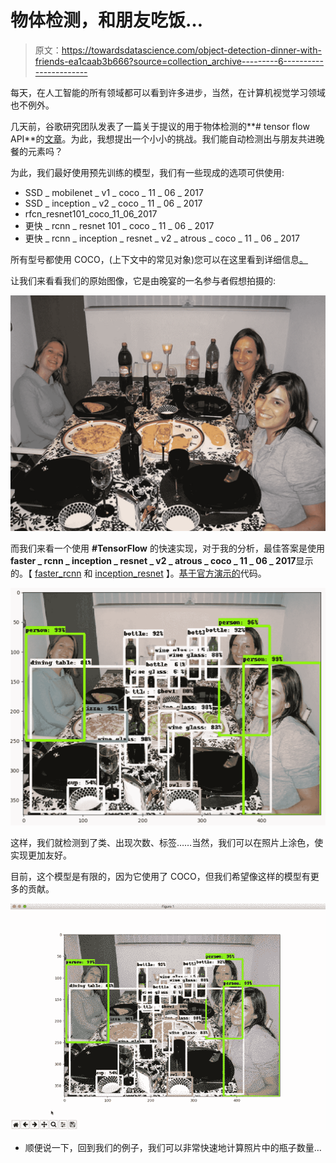 # 物体检测，和朋友吃饭…

> 原文：<https://towardsdatascience.com/object-detection-dinner-with-friends-ea1caab3b666?source=collection_archive---------6----------------------->

每天，在人工智能的所有领域都可以看到许多进步，当然，在计算机视觉学习领域也不例外。

几天前，谷歌研究团队发表了一篇关于提议的用于物体检测的**# tensor flow API**的[文章](https://research.googleblog.com/2017/06/supercharge-your-computer-vision-models.html)。为此，我想提出一个小小的挑战。我们能自动检测出与朋友共进晚餐的元素吗？

为此，我们最好使用预先训练的模型，我们有一些现成的选项可供使用:

*   SSD _ mobilenet _ v1 _ coco _ 11 _ 06 _ 2017
*   SSD _ inception _ v2 _ coco _ 11 _ 06 _ 2017
*   rfcn_resnet101_coco_11_06_2017
*   更快 _ rcnn _ resnet 101 _ coco _ 11 _ 06 _ 2017
*   更快 _ rcnn _ inception _ resnet _ v2 _ atrous _ coco _ 11 _ 06 _ 2017

所有型号都使用 COCO，(上下文中的常见对象)您可以在这里看到详细信息[。](http://mscoco.org/home/)

让我们来看看我们的原始图像，它是由晚宴的一名参与者假想拍摄的:

![](img/b571dfef1b63a7ad52e8bf5505502d5d.png)

而我们来看一个使用 **#TensorFlow** 的快速实现，对于我的分析，最佳答案是使用**faster _ rcnn _ inception _ resnet _ v2 _ atrous _ coco _ 11 _ 06 _ 2017**显示的。【 [faster_rcnn](https://arxiv.org/abs/1506.01497) 和 [inception_resnet](https://arxiv.org/abs/1602.07261) 】。[基于官方演示的](https://gist.github.com/nbortolotti/6e2c27e475a27b7cd135e0f2c765e637)代码。

![](img/10a7bc59b738bdcc0899aecf8423590c.png)

这样，我们就检测到了类、出现次数、标签……当然，我们可以在照片上涂色，使实现更加友好。

目前，这个模型是有限的，因为它使用了 COCO，但我们希望像这样的模型有更多的贡献。

![](img/95edb29b12605bbd8da1a6c437a3b008.png)

*   顺便说一下，回到我们的例子，我们可以非常快速地计算照片中的瓶子数量…